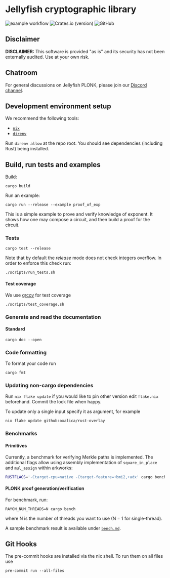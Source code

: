# Jellyfish cryptographic library

![example workflow](https://github.com/EspressoSystems/jellyfish/actions/workflows/build.yml/badge.svg)
![Crates.io (version)](https://img.shields.io/crates/dv/jf-plonk/0.1.0)
![GitHub](https://img.shields.io/github/license/EspressoSystems/jellyfish)

## Disclaimer

**DISCLAIMER:** This software is provided "as is" and its security has not been externally audited. Use at your own risk.

## Chatroom

For general discussions on Jellyfish PLONK, please join our [Discord channel](https://discord.gg/GJa4gznGfU).

## Development environment setup

We recommend the following tools:

- [`nix`](https://nixos.org/download.html)
- [`direnv`](https://direnv.net/docs/installation.html)

Run `direnv allow` at the repo root. You should see dependencies (including Rust) being installed.

## Build, run tests and examples

Build:

```
cargo build
```

Run an example:

```
cargo run --release --example proof_of_exp
```

This is a simple example to prove and verify knowledge of exponent.
It shows how one may compose a circuit, and then build a proof for the circuit.

### Tests

```
cargo test --release
```

Note that by default the _release_ mode does not check integers overflow.
In order to enforce this check run:

```
./scripts/run_tests.sh
```

#### Test coverage

We use [grcov](https://github.com/mozilla/grcov) for test coverage

```
./scripts/test_coverage.sh
```

### Generate and read the documentation

#### Standard

```
cargo doc --open
```

### Code formatting

To format your code run

```
cargo fmt
```

### Updating non-cargo dependencies

Run `nix flake update` if you would like to pin other version edit `flake.nix`
beforehand. Commit the lock file when happy.

To update only a single input specify it as argument, for example

    nix flake update github:oxalica/rust-overlay

### Benchmarks

#### Primitives

Currently, a benchmark for verifying Merkle paths is implemented.
The additional flags allow using assembly implementation of `square_in_place` and `mul_assign` within arkworks:

```bash
RUSTFLAGS='-Ctarget-cpu=native -Ctarget-feature=+bmi2,+adx' cargo bench --bench=merkle_path
```

#### PLONK proof generation/verification

For benchmark, run:

```
RAYON_NUM_THREADS=N cargo bench
```

where N is the number of threads you want to use (N = 1 for single-thread).

A sample benchmark result is available under [`bench.md`](./bench.md).

## Git Hooks

The pre-commit hooks are installed via the nix shell. To run them on all files use

```
pre-commit run --all-files
```
 
